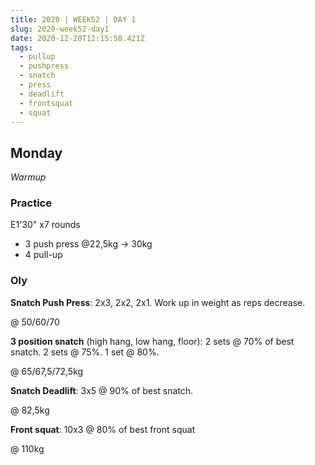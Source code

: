 ```yaml
---
title: 2020 | WEEK52 | DAY 1
slug: 2020-week52-day1
date: 2020-12-28T12:15:58.421Z
tags:
  - pullup
  - pushpress
  - snatch
  - press
  - deadlift
  - frontsquat
  - squat
---
```

## Monday

*Warmup*

### Practice

E1'30" x7 rounds

* 3 push press @22,5kg -> 30kg
* 4 pull-up

### Oly

**Snatch Push Press**: 2x3, 2x2, 2x1. Work up in weight as reps decrease.

@ 50/60/70

**3 position snatch** (high hang, low hang, floor): 2 sets @ 70% of best snatch. 2 sets @ 75%. 1 set @ 80%.

@ 65/67,5/72,5kg

**Snatch Deadlift**: 3x5 @ 90% of best snatch.

@ 82,5kg

**Front squat**: 10x3 @ 80% of best front squat

@ 110kg